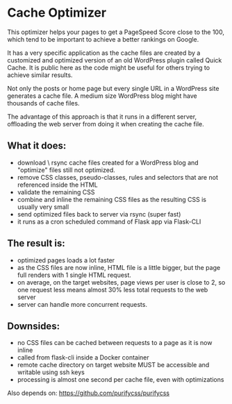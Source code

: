 Cache Optimizer
========================

This optimizer helps your pages to get a PageSpeed Score close to the 100, which tend to be important to achieve a better rankings on Google.

It has a very specific application as the cache files are created by a customized and optimized version of an old WordPress plugin called Quick Cache. It is public here as the code might be useful for others trying to achieve similar results.

Not only the posts or home page but every single URL in a WordPress site generates a cache file.
A medium size WordPress blog might have thousands of cache files.

The advantage of this approach is that it runs in a different server, offloading the web server from doing it when creating the cache file.

## What it does:
- download \ rsync cache files created for a WordPress blog and "optimize" files still not optimized.
- remove CSS classes, pseudo-classes, rules and selectors that are not referenced inside the HTML
- validate the remaining CSS
- combine and inline the remaining CSS files as the resulting CSS is usually very small
- send optimized files back to server via rsync (super fast)
- it runs as a cron scheduled command of Flask app via Flask-CLI

## The result is:
- optimized pages loads a lot faster
- as the CSS files are now inline, HTML file is a little bigger, but the page full renders with 1 single HTML request.
- on average, on the target websites, page views per user is close to 2, so one request less means almost 30% less total requests to the web server
- server can handle more concurrent requests.

## Downsides:
- no CSS files can be cached between requests to a page as it is now inline
- called from flask-cli inside a Docker container
- remote cache directory on target website MUST be accessible and writable using ssh keys
- processing is almost one second per cache file, even with optimizations

Also depends on:
https://github.com/purifycss/purifycss
